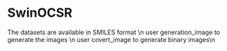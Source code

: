 # SwinOCSR
The datasets are available in SMILES format \n
user generation_image to generate the images \n
user covert_image to generate binary images\n
